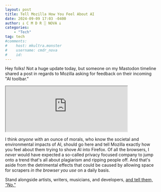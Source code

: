 ```yaml
---
layout: post
title: Tell Mozilla How You Feel About AI
date: 2024-09-09 17:03 -0400
author: 𐕣 C M D R ░ NOVA 𐕣
categories:
    - "Tech"
tag: tech
#comments:
#    host: mkultra.monster
#    username: cmdr_nova
#    id: 
---
```


Hey folks! Not a huge update today, but someone on my Mastodon timeline shared a post in regards to Mozilla asking for feedback on their incoming "AI toolbar."

<iframe src="https://wandering.shop/@Rhube/113109174612343790/embed" width="400" allowfullscreen="allowfullscreen" sandbox="allow-scripts allow-same-origin allow-popups allow-popups-to-escape-sandbox allow-forms"></iframe>

I think *anyone* with an ounce of morals, who know the societal and environmental impacts of AI, should go here and tell Mozilla exactly how you feel about them trying to shove AI into Firefox. Of all the browsers, I *never* would have expected a so-called privacy focused company to jump onto a trend that's all about plagiarism and ripping people off. And that's aside from the detrimental effects that could be caused by allowing space for scrapers *in the browser you use* on a daily basis.

Stand alongside artists, writers, musicians, and developers, <a href="https://connect.mozilla.org/t5/discussions/share-your-feedback-on-the-ai-services-experiment-in-nightly/m-p/68389" target="_blank">and tell them, *"No."*</a>